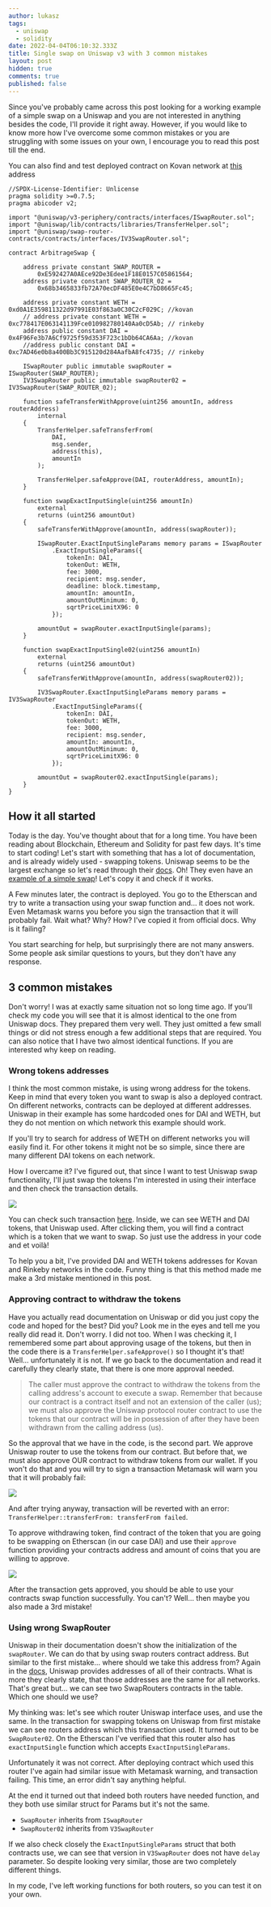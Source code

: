 ```yaml
---
author: lukasz
tags:
  - uniswap
  - solidity
date: 2022-04-04T06:10:32.333Z
title: Single swap on Uniswap v3 with 3 common mistakes
layout: post
hidden: true
comments: true
published: false
---
```

Since you've probably came across this post looking for a working example of a simple swap
on a Uniswap and you are not interested in anything besides the code, I'll provide it right away.
However, if you would like to know more how I've overcome some common mistakes or you are struggling
with some issues on your own, I encourage you to read this post till the end.

You can also find and test deployed contract on Kovan network at [this](https://kovan.etherscan.io/address/0x3dD26Ec1e69529672D6e149BdA53B0f32Da69857) address 

```solidity
//SPDX-License-Identifier: Unlicense
pragma solidity >=0.7.5;
pragma abicoder v2;

import "@uniswap/v3-periphery/contracts/interfaces/ISwapRouter.sol";
import "@uniswap/lib/contracts/libraries/TransferHelper.sol";
import "@uniswap/swap-router-contracts/contracts/interfaces/IV3SwapRouter.sol";

contract ArbitrageSwap {

    address private constant SWAP_ROUTER =
        0xE592427A0AEce92De3Edee1F18E0157C05861564;
    address private constant SWAP_ROUTER_02 =
        0x68b3465833fb72A70ecDF485E0e4C7bD8665Fc45;

    address private constant WETH = 0xd0A1E359811322d97991E03f863a0C30C2cF029C; //kovan
    // address private constant WETH = 0xc778417E063141139Fce010982780140Aa0cD5Ab; // rinkeby
    address public constant DAI = 0x4F96Fe3b7A6Cf9725f59d353F723c1bDb64CA6Aa; //kovan
    //address public constant DAI = 0xc7AD46e0b8a400Bb3C915120d284AafbA8fc4735; // rinkeby

    ISwapRouter public immutable swapRouter = ISwapRouter(SWAP_ROUTER);
    IV3SwapRouter public immutable swapRouter02 = IV3SwapRouter(SWAP_ROUTER_02);

    function safeTransferWithApprove(uint256 amountIn, address routerAddress)
        internal
    {
        TransferHelper.safeTransferFrom(
            DAI,
            msg.sender,
            address(this),
            amountIn
        );

        TransferHelper.safeApprove(DAI, routerAddress, amountIn);
    }

    function swapExactInputSingle(uint256 amountIn)
        external
        returns (uint256 amountOut)
    {
        safeTransferWithApprove(amountIn, address(swapRouter));

        ISwapRouter.ExactInputSingleParams memory params = ISwapRouter
            .ExactInputSingleParams({
                tokenIn: DAI,
                tokenOut: WETH,
                fee: 3000,
                recipient: msg.sender,
                deadline: block.timestamp,
                amountIn: amountIn,
                amountOutMinimum: 0,
                sqrtPriceLimitX96: 0
            });

        amountOut = swapRouter.exactInputSingle(params);
    }

    function swapExactInputSingle02(uint256 amountIn)
        external
        returns (uint256 amountOut)
    {
        safeTransferWithApprove(amountIn, address(swapRouter02));

        IV3SwapRouter.ExactInputSingleParams memory params = IV3SwapRouter
            .ExactInputSingleParams({
                tokenIn: DAI,
                tokenOut: WETH,
                fee: 3000,
                recipient: msg.sender,
                amountIn: amountIn,
                amountOutMinimum: 0,
                sqrtPriceLimitX96: 0
            });

        amountOut = swapRouter02.exactInputSingle(params);
    }
}
```

## How it all started

Today is the day. You've thought about that for a long time.
You have been reading about Blockchain, Ethereum and Solidity for past few days. It's time
to start coding! Let's start with something that has a lot of documentation, and is already widely
used - swapping tokens. Uniswap seems to be the largest exchange so let's read through their [docs](https://docs.uniswap.org/sdk/introduction).
Oh! They even have an [example of a simple swap](https://docs.uniswap.org/protocol/guides/swaps/single-swaps)! 
Let's copy it and check if it works.

A Few minutes later, the contract is deployed. You go to the Etherscan and try to write a transaction
using your swap function and... it does not work. Even Metamask warns you before you sign the transaction
that it will probably fail. Wait what? Why? How? I've copied it from official docs. Why is it failing?

You start searching for help, but surprisingly there are not many answers. Some people ask
similar questions to yours, but they don't have any response.

## 3 common mistakes

Don't worry! I was at exactly same situation not so long time ago. If you'll check my code
you will see that it is almost identical to the one from Uniswap docs. They prepared them
very well. They just omitted a few small things or did not stress enough a few additional steps that 
are required. You can also notice that I have two almost identical functions.
If you are interested why keep on reading.

### Wrong tokens addresses

I think the most common mistake, is using wrong address for the tokens. Keep in mind
that every token you want to swap is also a deployed contract. On different networks,
contracts can be deployed at different addresses. Uniswap in their example has some
hardcoded ones for DAI and WETH, but they do not mention on which network this example should work.

If you'll try to search for address of WETH on different networks you will easily find it. For other 
tokens it might not be so simple, since there are many different DAI tokens on each network. 

How I overcame it? I've figured out, that since I want to test Uniswap swap functionality, I'll just
swap the tokens I'm interested in using their interface and then check the transaction details. 

![](/images/successful_uniswap_swap_transaction.png)

You can check such transaction [here](https://kovan.etherscan.io/tx/0x83ccabe0ed0e06975f83630890257b67522ef4ee7c18650f15a1be69c4e82a2e).
Inside, we can see WETH and DAI tokens, that Uniswap used. After clicking them, you will find
a contract which is a token that we want to swap. So just use the address in your code and et voilà!

To help you a bit, I've provided DAI and WETH tokens addresses for Kovan and Rinkeby networks in the code.
Funny thing is that this method made me make a 3rd mistake mentioned in this post. 

### Approving contract to withdraw the tokens

Have you actually read documentation on Uniswap or did you just copy the code and hoped for the best?
Did you? Look me in the eyes and tell me you really did read it. Don't worry. I did not too. 
When I was checking it, I remembered some part about approving usage of the tokens, but then
in the code there is a `TransferHelper.safeApprove()` so I thought it's that!
Well... unfortunately it is not. If we go back to the documentation and read it carefully
they clearly state, that there is one more approval needed.

> The caller must approve the contract to withdraw the tokens from the calling address's account to execute a swap. Remember that because our contract is a contract itself and not an extension of the caller (us); we must also approve the Uniswap protocol router contract to use the tokens that our contract will be in possession of after they have been withdrawn from the calling address (us).

So the approval that we have in the code, is the second part. We approve Uniswap router to use the tokens
from our contract. But before that, we must also approve OUR contract to withdraw tokens from our wallet.
If you won't do that and you will try to sign a transaction Metamask will warn you that it will probably fail:

![](/images/metamask_fail_transaction_warning.png)

And after trying anyway, transaction will be reverted with an error: `TransferHelper::transferFrom: transferFrom failed`.

To approve withdrawing token, find contract of the token that you are going to be swapping on Etherscan (in our case DAI)
and use their `approve` function providing your contracts address and amount of coins that you are willing to approve.

![](/images/approving_usage_of_our_tokens.png)

After the transaction gets approved, you should be able to use your contracts swap function successfully.
You can't? Well... then maybe you also made a 3rd mistake!

### Using wrong SwapRouter

Uniswap in their documentation doesn't show the initialization of the `swapRouter`. We can do that by
using swap routers contract address. But similar to the first mistake... where should we take this
address from? Again in the [docs](https://docs.uniswap.org/protocol/reference/deployments), Uniswap provides addresses of all of their contracts.
What is more they clearly state, that those addresses are the same for all networks. That's great but... we can
see two SwapRouters contracts in the table. Which one should we use?

My thinking was: let's see which router Uniswap interface uses, and use the same. In the transaction
for swapping tokens on Uniswap from first mistake we can see routers address which this transaction used. 
It turned out to be `SwapRouter02`. On the Etherscan I've verified
that this router also has `exactInputSingle` function which accepts `ExactInputSingleParams`.

Unfortunately it was not correct. After deploying contract which used this router I've again had
similar issue with Metamask warning, and transaction failing. This time, an error didn't say anything helpful.

At the end it turned out that indeed both routers have needed function, and they both use similar struct
for Params but it's not the same.

- `SwapRouter` inherits from `ISwapRouter`
- `SwapRouter02` inherits from `V3SwapRouter`

If we also check closely the `ExactInputSingleParams` struct that both contracts use, we can see that version in `V3SwapRouter`
does not have `delay` parameter. So despite looking very similar, those
are two completely different things.

In my code, I've left working functions for both routers, so you can test it on your own. 